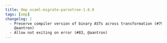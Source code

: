 ```yaml
---
title: Omp ocaml-migrate-parsetree-1.6.0
tags: [omp]
changelog: |
  - Preserve compiler version of binary ASTs across transformation (#79,
    @aantron)
  - Allow not exiting on error (#83, @aantron)
---
```


